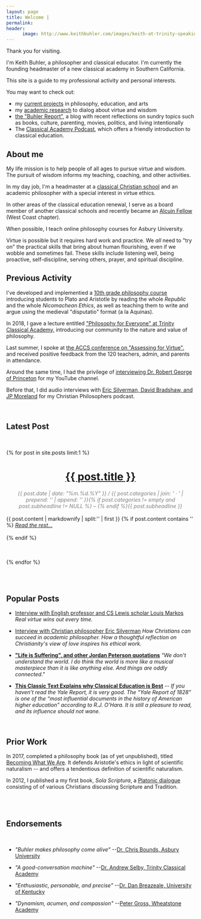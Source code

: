 ```yaml
---
layout: page
title: Welcome | 
permalink: 
header:
      image: http://www.keithbuhler.com/images/keith-at-trinity-speaking.jpg
---
```


Thank you for visiting. 

I'm Keith Buhler, a philosopher and classical educator. I'm currently the founding headmaster of a new classical academy in Southern California.    

This site is a guide to my professional activity and personal interests. 

You may want to check out: 

* my [current projects](/projects) in philosophy, education, and arts
* my [academic research](/research) to dialog about virtue and wisdom 
* [the "Buhler Report"](/blog), a blog with recent reflections on  sundry topics such as books, culture, parenting, movies, politics, and living intentionally
* The [Classical Academy Podcast](https://www.trinityclassicalacademy.com/about/podcast), which offers a friendly introduction to classical education.




## About me

My life mission is to help people of all ages to pursue virtue and wisdom.  The pursuit of wisdom informs my teaching, coaching, and other activities.  

In my day job, I'm a headmaster at a [classical Christian school](https://classicalchristian.org/) and an academic philosopher with a special interest in virtue ethics. 

In other areas of the classical education renewal, I serve as a board member of another classical schools and recently became an [Alcuin Fellow](http://www.alcuinfellowship.com/) (West Coast chapter). 

When possible, I teach online philosophy courses for Asbury University. 

Virtue is possible but it requires hard work and practice. We *all* need to "try on" the practical skills that bring about human flourishing, even if we wobble and sometimes fail. These skills include listening well, being proactive, self-discipline, serving others, prayer, and spiritual discipline. 






## Previous Activity

I've developed and implementied a [10th grade philosophy course](http://www.keithbuhler.com/trinity-philosophy/) introducing students to Plato and Aristotle by reading the whole *Republic* and the whole *Nicomachean Ethics*, as well as teaching them to write and argue using the medieval "disputatio" format (a la Aquinas).  

In 2018, I gave a lecture entitled ["Philosophy for Everyone" at Trinity Classical Academy,](https://www.youtube.com/watch?v=SMvlTUVFf4M&t=137s) introducing our community to the nature and value of philosophy. 
<br> 

Last summer, I spoke at [the ACCS conference on "Assessing for Virtue".](https://www.youtube.com/watch?v=ovzMF-znsN8&t=2394s) and received positive feedback from the 120 teachers, admin, and parents in attendance.  

Around the same time, I had the privilege of [interviewing Dr. Robert George of Princeton](https://www.youtube.com/watch?v=tfDdJiyDnaY&t=10s) for my YouTube channel. 

Before that, I did audio interviews with [Eric Silverman, David Bradshaw, and JP Moreland](http://www.advicetochristianphilosophers.com/) for my Christian Philosophers podcast.


<br>


## Latest Post


<br>


{% for post in site.posts limit:1 %}

<div>
<center>
<h1><font color="gray"> <a href="{{ post.url | prepend: site.baseurl }}">{{ post.title }}</a></font></h1>
<span class="time"> <font color="gray" font-size="2em"><i> {{ post.date | date: "%m.%d.%Y" }} / {{ post.categories | join: ' &middot; ' | prepend: '<span class="subheader">' | append: '</span>' }}{% if post.categories != empty and post.subheadline != NULL %} – {% endif %}{{ post.subheadline }} </i></font></span> 
</center>
<br>
{{ post.content | markdownify | split:'<!--more-->' | first }}
{% if post.content contains '<!--more-->' %}
<a href="{{ post.url | prepend: site.baseurl }}"><i>Read the rest... </i></a><br><br>
{% endif %}

</div>

<br>
<br>

{% endfor %}


<br> 


<br>

## Popular Posts


- [Interview with English professor and CS Lewis scholar Louis Markos](http://www.keithbuhler.com/markos) *Real virtue wins out every time.*

- [Interview with Christian philosopher Eric Silverman](http://www.keithbuhler.com/philosophy/2017/11/24/silverman-interview.html) *How Christians can succeed in academic philosopher. How a thoughtful reflection on Christianity's view of love inspires his ethical work.*

- [**"Life is Suffering", and other Jordan Peterson quotations**](http://www.keithbuhler.com/philosophy/2017/04/25/jordan-peterson-quotes.html) *"We don’t understand the world. I do think the world is more like a musical masterpiece than it is like anything else. And things are oddly connected."*

-  [**This Classic Text Explains why Classical Education is Best**](http://www.keithbuhler.com/buhlerreport/yalereport-post/) -- *If you haven’t read the Yale Report, it is very good. The “Yale Report of 1828” is one of the “most influential documents in the history of American higher education” according to R.J. O’Hara. It is still a pleasure to read, and its influence should not wane.*




<br>



## Prior Work

In 2017, completed a philosophy book (as of yet unpublished), titled [Becoming What We Are](/phd). It defends Aristotle's ethics in light of scientific naturalism -- and offers a tendentious definition of scientific naturalism. 

In 2012, I published a my first book, *Sola Scriptura*, a [Platonic dialogue](http://bitly.com/ScriptureOrTradition) consisting of of various Christians discussing Scripture and Tradition. 

<br>
<br>

## Endorsements

<br> 

* *"Buhler makes philosophy come alive"*  --[Dr. Chris Bounds, Asbury University](https://www.asbury.edu/academics/departments/christian-studies-philosophy/faculty-staff/chris-bounds)

* *"A good-conversation machine"* --[Dr. Andrew Selby, Trinity Classical Academy](https://baylor.academia.edu/AndrewSelby)

* *"Enthusiastic, personable, and precise"* --[Dr. Dan Breazeale, University of Kentucky](https://philosophy.as.uky.edu/users/breazeal)

*  *"Dynamism, acumen, and compassion"*   --[Peter Gross, Wheatstone Academy](http://www.wheatstoneministries.com/people/)
